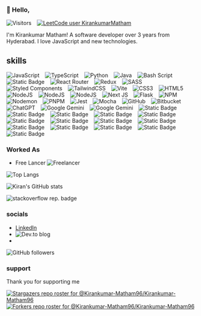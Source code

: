 ### 👋 Hello,

![Visitors](https://api.visitorbadge.io/api/visitors?path=https%3A%2F%2Fgithub.com%2Fkirankumar-Matham96%2Fkirankumar-Matham96%2Fblob%2Fmain%2FREADME.md&countColor=%23263759)
&ensp;
[![LeetCode user KirankumarMatham](https://img.shields.io/badge/dynamic/json?style=for-the-badge&labelColor=black&color=%23ffa116&label=Solved&query=solvedOverTotal&url=https%3A%2F%2Fleetcode-badge.vercel.app%2Fapi%2Fusers%2FKirankumarMatham&logo=leetcode&logoColor=yellow)](https://leetcode.com/KirankumarMatham/)

<!-- - Bio -->
I'm Kirankumar Matham! A software developer over 3 years from Hyderabad. I love JavaScript and new technologies.

<!-- 
🚀 Software Engineer with 2.5 years of experience in building dynamic and efficient web applications using the MERN stack (MongoDB, Express.js, React.js, and Node.js). I specialize in crafting scalable solutions and delivering seamless user experiences.

💡 What I bring to the table:

Proficient in frontend and backend development, API integration, and database management.
Strong focus on building innovative projects that solve real-world problems.
Passionate about clean, maintainable code and continuous learning.
✨ Highlights:

Developed multiple full-stack applications, including SocialSync and GitProjector.
Skilled in modern tools and technologies like Redux Toolkit, Swagger, and Multer for file uploads.
Successfully implemented features such as authentication, session management, and RESTful APIs.
📚 Currently working on:
Building a Project Management App to showcase my ability to create intuitive user interfaces and robust backend systems.

🌟 Goals:
I’m actively looking for opportunities to collaborate, grow, and contribute to impactful projects at product-based companies.

📫 Let’s connect!
Check out my portfolio: [Add Portfolio Link]
Drop me a message on LinkedIn: [Add LinkedIn Link]
-->

<!-- Copy-paste in your Readme.md file -->

<!--
####### Check this later
<a href="https://next.ossinsight.io/widgets/official/compose-user-dashboard-stats?user_id=80587039" target="_blank" style="display: block" align="center">
  <picture>
    <source media="(prefers-color-scheme: dark)" srcset="https://next.ossinsight.io/widgets/official/compose-user-dashboard-stats/thumbnail.png?user_id=80587039&image_size=auto&color_scheme=dark" width="771" height="auto">
    <img alt="Dashboard stats of @kirankumar-Matham96" src="https://next.ossinsight.io/widgets/official/compose-user-dashboard-stats/thumbnail.png?user_id=80587039&image_size=auto&color_scheme=light" width="771" height="auto">
  </picture>
</a>
-->

<!-- Made with [OSS Insight](https://ossinsight.io/) -->
<!--
![React](https://img.shields.io/badge/react-%2320232a.svg?style=for-the-badge&logo=react&logoColor=%2361DAFB)
-->

<!-- - skills -->
## skills
  ![JavaScript](https://img.shields.io/badge/javascript-%23323330.svg?style=for-the-badge&logo=javascript&logoColor=%23F7DF1E)
  &ensp;
  ![TypeScript](https://img.shields.io/badge/typescript-%23007ACC.svg?style=for-the-badge&logo=typescript&logoColor=white)
  &ensp;
  ![Python](https://img.shields.io/badge/python-3670A0?style=for-the-badge&logo=python&logoColor=ffdd54)
  &ensp;
  ![Java](https://img.shields.io/badge/java-%23ED8B00.svg?style=for-the-badge&logo=openjdk&logoColor=white)
  &ensp;
  ![Bash Script](https://img.shields.io/badge/bash_script-%23121011.svg?style=for-the-badge&logo=gnu-bash&logoColor=white)
  &ensp;
  ![Static Badge](https://img.shields.io/badge/React-%2361DAFB?style=for-the-badge&logo=react&logoColor=black)
  &ensp;
  ![React Router](https://img.shields.io/badge/React_Router-CA4245?style=for-the-badge&logo=react-router&logoColor=white)
  &ensp;
  ![Redux](https://img.shields.io/badge/redux-%23593d88.svg?style=for-the-badge&logo=redux&logoColor=white)
  &ensp;
  ![SASS](https://img.shields.io/badge/SASS-hotpink.svg?style=for-the-badge&logo=SASS&logoColor=white)
  &ensp;
  ![Styled Components](https://img.shields.io/badge/styled--components-DB7093?style=for-the-badge&logo=styled-components&logoColor=white)
  &ensp;
  ![TailwindCSS](https://img.shields.io/badge/tailwindcss-%2338B2AC.svg?style=for-the-badge&logo=tailwind-css&logoColor=white)
  &ensp;
  ![Vite](https://img.shields.io/badge/vite-%23646CFF.svg?style=for-the-badge&logo=vite&logoColor=white)
  &ensp;
  ![CSS3](https://img.shields.io/badge/css3-%231572B6.svg?style=for-the-badge&logo=css3&logoColor=white)
  &ensp;
  ![HTML5](https://img.shields.io/badge/html5-%23E34F26.svg?style=for-the-badge&logo=html5&logoColor=white)
  &ensp;
  ![NodeJS](https://img.shields.io/badge/node.js-6DA55F?style=for-the-badge&logo=node.js&logoColor=white)
  &ensp;
  ![NodeJS](https://img.shields.io/badge/express.js-%23323330?style=for-the-badge&logo=express&logoColor=green)
  &ensp;
  ![NodeJS](https://img.shields.io/badge/MongoDB-1d1d1d?style=for-the-badge&logo=mongodb&logoColor=green)
  &ensp;
  ![Next JS](https://img.shields.io/badge/Next-black?style=for-the-badge&logo=next.js&logoColor=white)
  &ensp;
  ![Flask](https://img.shields.io/badge/flask-%23000.svg?style=for-the-badge&logo=flask&logoColor=white)
  &ensp;
  ![NPM](https://img.shields.io/badge/NPM-%23CB3837.svg?style=for-the-badge&logo=npm&logoColor=white)
  &ensp;
  ![Nodemon](https://img.shields.io/badge/NODEMON-%23323330.svg?style=for-the-badge&logo=nodemon&logoColor=%BBDEAD)
  &ensp;
  ![PNPM](https://img.shields.io/badge/pnpm-%234a4a4a.svg?style=for-the-badge&logo=pnpm&logoColor=f69220)
  &ensp;
  ![Jest](https://img.shields.io/badge/-jest-%23C21325?style=for-the-badge&logo=jest&logoColor=white)
  &ensp;
  ![Mocha](https://img.shields.io/badge/-mocha-%238D6748?style=for-the-badge&logo=mocha&logoColor=white)
  &ensp;
  ![GitHub](https://img.shields.io/badge/github-%23121011.svg?style=for-the-badge&logo=github&logoColor=white)
  &ensp;
  ![Bitbucket](https://img.shields.io/badge/bitbucket-%230047B3.svg?style=for-the-badge&logo=bitbucket&logoColor=white)
  &ensp;
  ![ChatGPT](https://img.shields.io/badge/chatGPT-74aa9c?style=for-the-badge&logo=openai&logoColor=white)
  &ensp;
  ![Google Gemini](https://img.shields.io/badge/google%20gemini-8E75B2?style=for-the-badge&logo=google%20gemini&logoColor=white)
  &ensp;
  ![Google Gemini](https://img.shields.io/badge/mysql-4479A1?style=for-the-badge&logo=mysql&logoColor=white)
  &ensp;
  ![Static Badge](https://img.shields.io/badge/Postgresql-%234169E1?style=for-the-badge&logo=postgresql&logoColor=white)
  &ensp;
  ![Static Badge](https://img.shields.io/badge/SQLite-%23003B57?style=for-the-badge&logo=sqlite&logoColor=white)
  &ensp;
  ![Static Badge](https://img.shields.io/badge/C--Language-%23A8B9CC?style=for-the-badge&logo=C&logoColor=white)
  &ensp;
  ![Static Badge](https://img.shields.io/badge/Firebase-%23DD2C00?style=for-the-badge&logo=Firebase&logoColor=white)
  &ensp;
  ![Static Badge](https://img.shields.io/badge/Figma-%23F24E1E?style=for-the-badge&logo=Figma&logoColor=white)
  &ensp;
  ![Static Badge](https://img.shields.io/badge/Bootstrap-%237952B3?style=for-the-badge&logo=Bootstrap&logoColor=white)
  &ensp;
  ![Static Badge](https://img.shields.io/badge/React_Bootstrap-%2341E0FD?style=for-the-badge&logo=React%20Bootstrap&logoColor=white)
  &ensp;
  ![Static Badge](https://img.shields.io/badge/.env-%23ECD53F?style=for-the-badge&logo=.env&logoColor=white)
  &ensp;
  ![Static Badge](https://img.shields.io/badge/JWT-%23000000?style=for-the-badge&logo=json%20web%20tokens&logoColor=white)
  &ensp;
  ![Static Badge](https://img.shields.io/badge/json-%23000000?style=for-the-badge&logo=json&logoColor=white)
  &ensp;
  ![Static Badge](https://img.shields.io/badge/docker-%232496ED?style=for-the-badge&logo=docker&logoColor=white)
  &ensp;
  ![Static Badge](https://img.shields.io/badge/jira-%230052CC?style=for-the-badge&logo=jira)
  &ensp;
  ![Static Badge](https://img.shields.io/badge/postman-%23FF6C37?style=for-the-badge&logo=postman&logoColor=white)
  &ensp;
  ![Static Badge](https://img.shields.io/badge/linux-%23FCC624?style=for-the-badge&logo=linux&logoColor=black)


### Worked As
- Free Lancer
![Freelancer](https://img.shields.io/badge/Freelancer-29B2FE?style=for-the-badge&logo=Freelancer&logoColor=white)




![Top Langs](https://github-readme-stats.vercel.app/api/top-langs/?username=Kirankumar-Matham96&layout=compact)


![Kiran's GitHub stats](https://github-readme-stats.vercel.app/api?username=Kirankumar-Matham96&show_icons=true&theme=transparent)

<!--
stackoverflow:
-->
![stackoverflow rep. badge](https://stackoverflow-badge.herokuapp.com/stackoverflow?username=23980767&period=year&mini=true)


<!-- - Social -->
### socials

- [LinkedIn](www.linkedin.com/in/kirankumar-matham)
- ![Dev.to blog](https://img.shields.io/badge/dev.to-0A0A0A?style=for-the-badge&logo=dev.to&logoColor=white)
- 

![GitHub followers](https://img.shields.io/github/followers/kirankumar-Matham96)

### support
Thank you for supporting me

[![Stargazers repo roster for @Kirankumar-Matham96/Kirankumar-Matham96](https://reporoster.com/stars/Kirankumar-Matham96/Kirankumar-Matham96)](https://github.com/Kirankumar-Matham96/Kirankumar-Matham96/stargazers)
[![Forkers repo roster for @Kirankumar-Matham96/Kirankumar-Matham96](https://reporoster.com/forks/Kirankumar-Matham96/Kirankumar-Matham96)](https://github.com/Kirankumar-Matham96/Kirankumar-Matham96/network/members)

<!--
**kirankumar-Matham96/kirankumar-Matham96** is a ✨ _special_ ✨ repository because its `README.md` (this file) appears on your GitHub profile.

Here are some ideas to get you started:

-->
